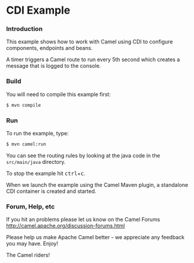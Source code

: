 # CDI Example

### Introduction

This example shows how to work with Camel using CDI to configure components,
endpoints and beans.

A timer triggers a Camel route to run every 5th second which creates a message
that is logged to the console.

### Build

You will need to compile this example first:

```sh
$ mvn compile
```

### Run

To run the example, type:

```sh
$ mvn camel:run
```

You can see the routing rules by looking at the java code in the
`src/main/java` directory.

To stop the example hit <kbd>ctrl</kbd>+<kbd>c</kbd>.

When we launch the example using the Camel Maven plugin, a standalone CDI container
is created and started.

### Forum, Help, etc 

If you hit an problems please let us know on the Camel Forums
<http://camel.apache.org/discussion-forums.html>

Please help us make Apache Camel better - we appreciate any feedback you may
have. Enjoy!

The Camel riders!

